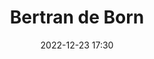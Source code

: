 ---
#zenetöri #személy
title: Bertran de Born
feed: show
date: 2022-12-23 17:30
permalink: /Bertran de Born
---